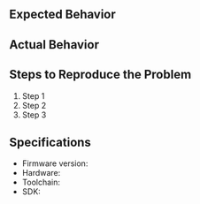## Expected Behavior


## Actual Behavior


## Steps to Reproduce the Problem
1. Step 1
2. Step 2
3. Step 3

## Specifications
* Firmware version:
* Hardware:
* Toolchain:
* SDK: